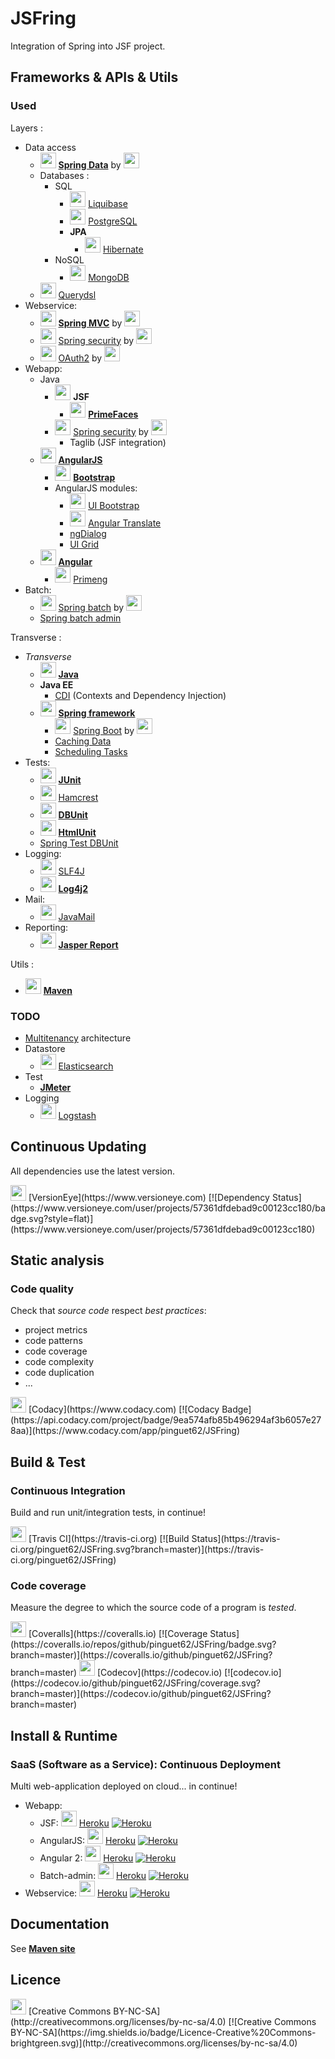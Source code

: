 ﻿# JSFring

Integration of Spring into JSF project.

## Frameworks & APIs & Utils

### Used

Layers :
* Data access
	* <img src="https://www.javacodegeeks.com/wp-content/uploads/2014/07/spring-data-project.png" height="25" /> [**Spring Data**](http://projects.spring.io/spring-data) by <img src="https://upload.wikimedia.org/wikipedia/fr/d/d0/Spring_framework.png" height="25" />
	* Databases :
		* SQL
			* <img src="http://blog.soat.fr/wp-content/uploads/2015/10/lb-square.jpg" height="25" /> [Liquibase](http://www.liquibase.org)
			* <img src="https://upload.wikimedia.org/wikipedia/commons/thumb/2/29/Postgresql_elephant.svg/langfr-540px-Postgresql_elephant.svg.png" height="25" /> [PostgreSQL](http://www.postgresql.org)
			* **JPA**
				* <img src="http://static.jboss.org/hibernate/images/hibernate_logo_whitebkg_200px.png" height="25" /> [Hibernate](http://hibernate.org)
		* NoSQL
			* <img src="https://upload.wikimedia.org/wikipedia/en/4/45/MongoDB-Logo.svg" height="25" /> [MongoDB](https://www.mongodb.org)
	* <img src="https://avatars2.githubusercontent.com/u/7044479?v=3&s=200" height="25" /> [Querydsl](http://www.querydsl.com)
* Webservice:
	* <img src="https://upload.wikimedia.org/wikipedia/fr/d/d0/Spring_framework.png" height="25" /> [**Spring MVC**](https://spring.io/guides/gs/serving-web-content/) by <img src="https://upload.wikimedia.org/wikipedia/fr/d/d0/Spring_framework.png" height="25" />
	* <img src="https://www.javacodegeeks.com/wp-content/uploads/2014/07/spring-security-project.png" height="25" /> [Spring security](http://projects.spring.io/spring-security) by <img src="https://upload.wikimedia.org/wikipedia/fr/d/d0/Spring_framework.png" height="25" />
	* <img src="http://oauth.net/images/oauth-2-sm.png" height="25" /> [OAuth2](http://oauth.net/2) by <img src="https://upload.wikimedia.org/wikipedia/fr/d/d0/Spring_framework.png" height="25" />
* Webapp:
	* Java
		* <img src="https://upload.wikimedia.org/wikipedia/commons/thumb/7/75/20110510-jsf-logo.tiff/lossless-page1-320px-20110510-jsf-logo.tiff.png" height="25" /> **JSF**
			* <img src="http://www.primefaces.org/images/logo.png" height="25" /> [**PrimeFaces**](http://primefaces.org)
		* <img src="https://www.javacodegeeks.com/wp-content/uploads/2014/07/spring-security-project.png" height="25" /> [Spring security](http://projects.spring.io/spring-security) by <img src="https://upload.wikimedia.org/wikipedia/fr/d/d0/Spring_framework.png" height="25" />
			* Taglib (JSF integration)
	* <img src="https://angularjs.org/img/AngularJS-large.png" height="25" /> [**AngularJS**](https://angularjs.org)
		* <img src="https://upload.wikimedia.org/wikipedia/fr/1/13/TwitterBootstrap.png" height="25" /> [**Bootstrap**](http://getbootstrap.com)
		* AngularJS modules:
			* <img src="http://angular-ui.github.io/bootstrap/assets/favicon.ico" height="25" /> [UI Bootstrap](https://angular-ui.github.io/bootstrap)
			* <img src="https://angular-translate.github.io/img/logo/angular-translate-alternative/angular-translate_alternative_medium2.png" height="25" /> [Angular Translate](https://angular-translate.github.io)
			* [ngDialog](http://ngmodules.org/modules/ngDialog)
			* [UI Grid](http://ui-grid.info)
	* <img src="https://angular.io/resources/images/logos/angular/angular.svg" height="25" /> [**Angular**](https://angular.io)
		* <img src="http://www.primefaces.org/primeng/showcase/resources/images/primeng.svg" height="25" /> [Primeng](http://www.primefaces.org/primeng)
* Batch:
	* <img src="https://www.javacodegeeks.com/wp-content/uploads/2014/07/spring-batch-project.png" height="25" /> [Spring batch](http://projects.spring.io/spring-batch) by <img src="https://upload.wikimedia.org/wikipedia/fr/d/d0/Spring_framework.png" height="25" />
	* [Spring batch admin](http://docs.spring.io/spring-batch-admin)

Transverse :
* *Transverse*
	* <img src="https://upload.wikimedia.org/wikipedia/fr/2/2e/Java_Logo.svg" height="25" /> [**Java**](http://www.oracle.com/technetwork/java/index.html)
	* **Java EE**
		* [CDI](https://docs.oracle.com/javaee/7/tutorial/cdi-basic.htm) (Contexts and Dependency Injection)
	* <img src="https://upload.wikimedia.org/wikipedia/fr/d/d0/Spring_framework.png" height="25" /> [**Spring framework**](http://projects.spring.io/spring-framework)
		* <img src="http://g00glen00b.be/wp-content/uploads/2012/08/spring-boot-logo.png" height="25" /> [Spring Boot](http://projects.spring.io/spring-boot) by <img src="https://upload.wikimedia.org/wikipedia/fr/d/d0/Spring_framework.png" height="25" />
		* [Caching Data](https://spring.io/guides/gs/caching)
		* [Scheduling Tasks](https://spring.io/guides/gs/scheduling-tasks)
* Tests:
	* <img src="http://junit.org/junit4/images/junit-logo.png" height="25" /> [**JUnit**](http://junit.org)
	* <img src="http://hamcrest.org/images/logo.jpg" height="25" /> [Hamcrest](http://hamcrest.org/JavaHamcrest)
	* <img src="http://dbunit.sourceforge.net/images/dbunit-logo.jpg" height="25" /> [**DBUnit**](http://dbunit.sourceforge.net)
	* <img src="http://htmlunit.sourceforge.net/images/GargoyleSoftwareLogo.jpg" height="25" /> [**HtmlUnit**](http://htmlunit.sourceforge.net/)
	* [Spring Test DBUnit](http://springtestdbunit.github.io/spring-test-dbunit)
* Logging:
	* <img src="http://www.slf4j.org/images/logos/slf4j-logo.jpg" height="25" /> [SLF4J](http://www.slf4j.org)
	* <img src="http://logging.apache.org/log4j/2.x/images/logo.jpg" height="25" /> [**Log4j2**](http://logging.apache.org/log4j/2.x)
* Mail:
	* <img src="https://upload.wikimedia.org/wikipedia/fr/d/d0/Spring_framework.png" height="25" /> [JavaMail](http://www.oracle.com/technetwork/java/javamail/index.html)
* Reporting:
	* <img src="http://community-static.jaspersoft.com/sites/default/files/styles/project_icon/public/projects/icons/js_reports-library_1_rg2.png?itok=YfQKPh7R" height="25" /> [**Jasper Report**](https://community.jaspersoft.com/project/jasperreports-server)

Utils :
* <img src="https://maven.apache.org/images/maven-logo-black-on-white.png" height="25" /> [**Maven**](https://maven.apache.org)

### TODO

* [Multitenancy](https://en.wikipedia.org/wiki/Multitenancy) architecture
* Datastore
	* <img src="http://www.steamulo.com/blobs/com.cardiweb.cardiboxv6.cm.business.Article/3131807079036093132/img/1/fr/logo-elastic.png" height="25" /> [Elasticsearch](https://www.elastic.co/fr)
* Test
	* [**JMeter**](http://jmeter.apache.org)
* Logging
	* <img src="http://logz.io/wp-content/uploads/2015/12/logstash-logo.png" height="25" /> [Logstash](https://www.elastic.co/products/logstash)

## Continuous Updating

All dependencies use the latest version.

<img src="https://www.versioneye.com/assets/verisoneye-logo-small-09d4dc67649e8bb51adc2c37216a341f01306950d556f4024c82c302f259ebda.png" height="25" />
[VersionEye](https://www.versioneye.com)
[![Dependency Status](https://www.versioneye.com/user/projects/57361dfdebad9c00123cc180/badge.svg?style=flat)](https://www.versioneye.com/user/projects/57361dfdebad9c00123cc180)

## Static analysis

### Code quality

Check that *source code* respect *best practices*:
* project metrics
* code patterns
* code coverage
* code complexity
* code duplication
* ...

<img src="https://www.codacy.com/versioned/images/favicon.png" height="25" />
[Codacy](https://www.codacy.com)
[![Codacy Badge](https://api.codacy.com/project/badge/9ea574afb85b496294af3b6057e278aa)](https://www.codacy.com/app/pinguet62/JSFring)

## Build & Test

### Continuous Integration

Build and run unit/integration tests, in continue!

<img src="http://img.photobucket.com/albums/v330/pretendercrazy/travis-an_zpsb8ef2f7e.gif" height="25" />
[Travis CI](https://travis-ci.org)
[![Build Status](https://travis-ci.org/pinguet62/JSFring.svg?branch=master)](https://travis-ci.org/pinguet62/JSFring)

### Code coverage

Measure the degree to which the source code of a program is *tested*.

<img src="https://coveralls.io/favicon.png" height="25" />
[Coveralls](https://coveralls.io)
[![Coverage Status](https://coveralls.io/repos/github/pinguet62/JSFring/badge.svg?branch=master)](https://coveralls.io/github/pinguet62/JSFring?branch=master)

<img src="https://avatars2.githubusercontent.com/u/8226205?v=3&s=200" height="25" />
[Codecov](https://codecov.io)
[![codecov.io](https://codecov.io/github/pinguet62/JSFring/coverage.svg?branch=master)](https://codecov.io/github/pinguet62/JSFring?branch=master)

## Install & Runtime

### SaaS (Software as a Service): Continuous Deployment

Multi web-application deployed on cloud... in continue!

* Webapp:
	* JSF: <img src="https://www-assets3.herokucdn.com/assets/logo-purple-08fb38cebb99e3aac5202df018eb337c5be74d5214768c90a8198c97420e4201.svg" height="25" /> [Heroku](https://www.heroku.com/home) [![Heroku](https://heroku-badge.herokuapp.com/?app=jsfring-webapp-jsf)](https://jsfring-webapp-jsf.herokuapp.com)
	* AngularJS: <img src="https://www-assets3.herokucdn.com/assets/logo-purple-08fb38cebb99e3aac5202df018eb337c5be74d5214768c90a8198c97420e4201.svg" height="25" /> [Heroku](https://www.heroku.com/home) [![Heroku](https://heroku-badge.herokuapp.com/?app=jsfring-webapp-angularjs)](https://jsfring-webapp-angularjs.herokuapp.com)
	* Angular 2: <img src="https://www-assets3.herokucdn.com/assets/logo-purple-08fb38cebb99e3aac5202df018eb337c5be74d5214768c90a8198c97420e4201.svg" height="25" /> [Heroku](https://www.heroku.com/home) [![Heroku](https://heroku-badge.herokuapp.com/?app=jsfring-webapp-angular2)](https://jsfring-webapp-angular2.herokuapp.com)
	* Batch-admin: <img src="https://www-assets3.herokucdn.com/assets/logo-purple-08fb38cebb99e3aac5202df018eb337c5be74d5214768c90a8198c97420e4201.svg" height="25" /> [Heroku](https://www.heroku.com/home) [![Heroku](https://heroku-badge.herokuapp.com/?app=jsfring-batch-admin)](https://jsfring-batch-admin.herokuapp.com)
* Webservice: <img src="https://www-assets3.herokucdn.com/assets/logo-purple-08fb38cebb99e3aac5202df018eb337c5be74d5214768c90a8198c97420e4201.svg" height="25" /> [Heroku](https://www.heroku.com/home) [![Heroku](https://heroku-badge.herokuapp.com/?app=jsfring-webservice)](https://jsfring-webservice.herokuapp.com)

## Documentation

See [**Maven site**](http://pinguet62.github.io/JSFring)

## Licence

<img src="http://mirrors.creativecommons.org/presskit/buttons/88x31/png/by-nc-sa.png" height="25" />
[Creative Commons BY-NC-SA](http://creativecommons.org/licenses/by-nc-sa/4.0)
[![Creative Commons BY-NC-SA](https://img.shields.io/badge/Licence-Creative%20Commons-brightgreen.svg)](http://creativecommons.org/licenses/by-nc-sa/4.0)
